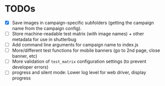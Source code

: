 # TODOs
- [X] Save images in campaign-specific subfolders (getting the campaign name from the campaign config).
- [ ] Store machine-readable test matrix (with image names) + other metadata for use in shutterbug
- [ ] Add command line arguments for campaign name to index.js
- [ ] More/different test functions for mobile banners (go to 2nd page, close banner, etc)
- [ ] More validation of `test_matrix` configuration settings (to prevent developer errors)
- [ ] progress and silent mode: Lower log level for web driver, display progress